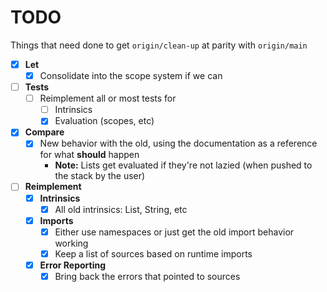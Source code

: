 # TODO

Things that need done to get `origin/clean-up` at parity with `origin/main`

- [x] **Let**
  - [x] Consolidate into the scope system if we can
- [ ] **Tests**
  - [ ] Reimplement all or most tests for
    - [ ] Intrinsics
    - [x] Evaluation (scopes, etc)
- [x] **Compare**
  - [x] New behavior with the old, using the documentation as a reference for what **should** happen
    - **Note:** Lists get evaluated if they're not lazied (when pushed to the stack by the user)
- [ ] **Reimplement**
  - [x] **Intrinsics**
    - [x] All old intrinsics: List, String, etc
  - [x] **Imports**
    - [x] Either use namespaces or just get the old import behavior working
    - [x] Keep a list of sources based on runtime imports
  - [x] **Error Reporting**
    - [x] Bring back the errors that pointed to sources
